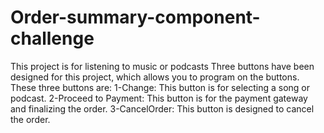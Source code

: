 # Order-summary-component-challenge
This project is for listening to music or podcasts
Three buttons have been designed for this project, which allows you to program on the buttons.
These three buttons are: 
1-Change: This button is for selecting a song or podcast.
2-Proceed to Payment: This button is for the payment gateway and finalizing the order.
3-CancelOrder: This button is designed to cancel the order.